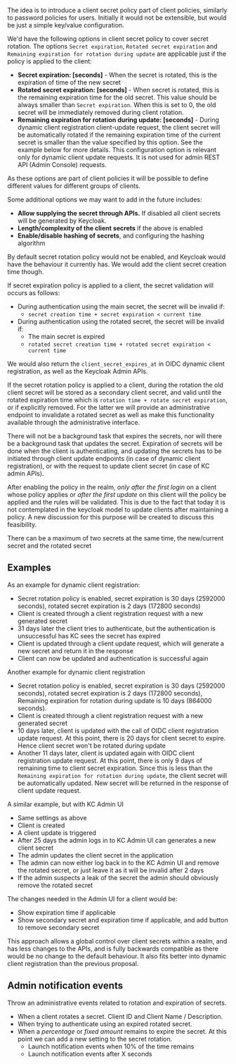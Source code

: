 The idea is to introduce a client secret policy part of client policies, similarly to password policies for users.
Initially it would not be extensible, but would be just a simple key/value configuration.

We'd have the following options in client secret policy to cover secret rotation. The options `Secret expiration`, `Rotated secret expiration` 
and `Remaining expiration for rotation during update` are applicable just if the policy is applied to the client:

- **Secret expiration: [seconds]** - When the secret is rotated, this is the expiration of time of the new secret
- **Rotated secret expiration: [seconds]** - When secret is rotated, this is the remaining expiration time for the old secret.
This value should be always smaller than `Secret expiration`. When this is set to 0, the old secret will be immediately removed
during client rotation.
- **Remaining expiration for rotation during update: [seconds]** - During dynamic client registration client-update request,
the client secret will be automatically rotated if the remaining expiration time of the current secret is smaller than the
value specified by this option. See the example below for more details. This configuration option is relevant only for dynamic client update
requests. It is not used for admin REST API (Admin Console) requests.

As these options are part of client policies it will be possible to define different values for different groups of clients.

Some additional options we may want to add in the future includes:

- **Allow supplying the secret through APIs.** If disabled all client secrets will be generated by Keycloak.
- **Length/complexity of the client secrets** if the above is enabled
- **Enable/disable hashing of secrets**, and configuring the hashing algorithm

By default secret rotation policy would not be enabled, and Keycloak would have the behaviour it currently has. We would add the
client secret creation time though.

If secret expiration policy is applied to a client, the secret validation will occurs as follows:

* During authentication using the main secret, the secret will be invalid if:
  * `secret creation time + secret expiration < current time`
* During authentication using the rotated secret, the secret will be invalid if:
  * The main secret is expired
  * `rotated secret creation time + rotated secret expiration < current time` 


We would also return the `client_secret_expires_at` in OIDC dynamic client registration, as well as the Keycloak Admin APIs.

If the secret rotation policy is applied to a client, during the rotation the old client secret will be stored as a secondary client secret, and valid until the rotated expiration time which is `rotation time + rotate secret expiration`, or if explicitly removed. For the latter we will provide an administrative endpoint to invalidate a rotated secret as well as make this functionality available through the administrative interface.

There will not be a background task that expires the secrets, nor will there be a background task that updates the secret.
Expiration of secrets will be done when the client is authenticating, and updating the secrets has to be initiated through client
update endpoints (in case of dynamic client registration), or with the request to update client secret (in case of KC admin APIs).

After enabling the policy in the realm, _only after the first login_ on a client whose policy applies or _after the first update_ on this client will the policy be applied and the rules will be validated. This is due to the fact that today it is not contemplated in the keycloak model to update clients after maintaining a policy. A new discussion for this purpose will be created to discuss this feasibility.

There can be a maximum of two secrets at the same time, the new/current secret and the rotated secret

Examples
--------

As an example for dynamic client registration:

- Secret rotation policy is enabled, secret expiration is 30 days (2592000 seconds), rotated secret expiration is 2 days (172800 seconds)
- Client is created through a client registration request with a new generated secret
- 31 days later the client tries to authenticate, but the authentication is unsuccessful has KC sees the secret has expired
- Client is updated through a client update request, which will generate a new secret and return it in the response
- Client can now be updated and authentication is successful again

Another example for dynamic client registration

- Secret rotation policy is enabled, secret expiration is 30 days (2592000 seconds), rotated secret expiration is 2 days (172800 seconds), Remaining expiration for rotation during update is 10 days (864000 seconds).
- Client is created through a client registration request with a new generated secret
- 10 days later, client is updated with the call of OIDC client registration update request. At this point, there is 20 days for client secret to expire. Hence client secret won't be rotated during update
- Another 11 days later, client is updated again with OIDC client registration update request. At this point, there is only 9 days
of remaining time to client secret expiration. Since this is less than the `Remaining expiration for rotation during update`, the client secret will
be automatically updated. New secret will be returned in the response of client update request.

A similar example, but with KC Admin UI

- Same settings as above
- Client is created
- A client update is triggered
- After 25 days the admin logs in to KC Admin UI can generates a new client secret
- The admin updates the client secret in the application
- The admin can now either log back in to the KC Admin UI and remove the rotated secret, or just leave it as it will be invalid after 2 days
- If the admin suspects a leak of the secret the admin should obviously remove the rotated secret

The changes needed in the Admin UI for a client would be:

- Show expiration time if applicable
- Show secondary secret and expiration time if applicable, and add button to remove secondary secret

This approach allows a global control over client secrets within a realm, and has less changes to the APIs, and is fully
backwards compatible as there would be no change to the default behaviour. It also fits better into dynamic client
registration than the previous proposal.

Admin notification events
-------------------------

Throw an administrative events related to rotation and expiration of secrets.
- When a client rotates a secret. Client ID and Client Name / Description.
- When trying to authenticate using an expired rotated secret.
- When a _percentage_ or _fixed amount_ remains to expire the secret. At this point we can add a new setting to the secret rotation.
  - Launch notification events when 10% of the time remains
  - Launch notification events after X seconds
